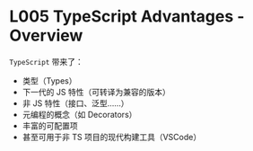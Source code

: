 # L005 TypeScript Advantages - Overview



`TypeScript` 带来了：

- 类型（Types）
- 下一代的 JS 特性（可转译为兼容的版本）
- 非 JS 特性（接口、泛型……）
- 元编程的概念（如 Decorators）
- 丰富的可配置项
- 甚至可用于非 TS 项目的现代构建工具（VSCode）